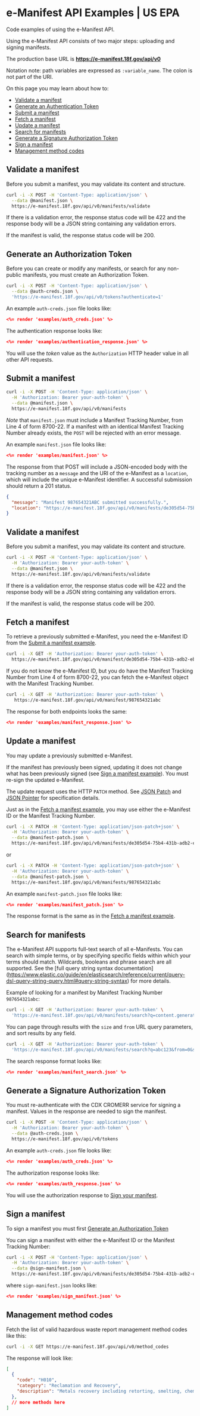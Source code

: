 # e-Manifest API Examples | US EPA

Code examples of using the e-Manifest API.

Using the e-Manifest API consists of two major steps: uploading and signing manifests.

The production base URL is **https://e-manifest.18f.gov/api/v0**

Notation note: path variables are expressed as `:variable_name`. The colon is not part of the URI.

On this page you may learn about how to:

* [Validate a manifest](#validate-a-manifest)
* [Generate an Authentication Token](#generate-an-authorization-token)
* [Submit a manifest](#submit-a-manifest)
* [Fetch a manifest](#fetch-a-manifest)
* [Update a manifest](#update-a-manifest)
* [Search for manifests](#search-for-manifests)
* [Generate a Signature Authorization Token](#generate-a-signature-authorization-token)
* [Sign a manifest](#sign-a-manifest)
* [Management method codes](#management-method-codes)

## Validate a manifest

Before you submit a manifest, you may validate its content and structure.

```bash
curl -i -X POST -H 'Content-Type: application/json' \
  --data @manifest.json \
  https://e-manifest.18f.gov/api/v0/manifests/validate
```

If there is a validation error, the response status code will be 422 and the response body
will be a JSON string containing any validation errors.

If the manifest is valid, the response status code will be 200.

## Generate an Authorization Token

Before you can create or modify any manifests, or search for any non-public manifests, you must
create an Authorization Token.

```bash
curl -i -X POST -H 'Content-Type: application/json' \
  --data @auth-creds.json \
  'https://e-manifest.18f.gov/api/v0/tokens?authenticate=1'
```

An example `auth-creds.json` file looks like:

```json
<%= render 'examples/auth_creds.json' %>
```

The authentication response looks like:

```json
<%= render 'examples/authentication_response.json' %>
```

You will use the *token* value as the `Authorization` HTTP header value in all other API requests.

## Submit a manifest

```bash
curl -i -X POST -H 'Content-Type: application/json' \
  -H 'Authorization: Bearer your-auth-token' \
  --data @manifest.json \
  https://e-manifest.18f.gov/api/v0/manifests
```

*Note* that `manifest.json` must include a Manifest Tracking Number, from Line 4 of form 8700-22.
If a manifest with an identical Manifest Tracking Number already exists, the `POST` will be rejected
with an error message.

An example `manifest.json` file looks like:

```json
<%= render 'examples/manifest.json' %>
```

The response from that POST will include a JSON-encoded body with the tracking number as a `message`
and the URI of the e-Manifest as a `location`, which will include the unique e-Manifest identifier. A successful
submission should return a 201 status.

```json
{
  "message": "Manifest 987654321ABC submitted successfully.",
  "location": "https://e-manifest.18f.gov/api/v0/manifests/de305d54-75b4-431b-adb2-eb6b9e546014"
}
```

## Validate a manifest

Before you submit a manifest, you may validate its content and structure.

```bash
curl -i -X POST -H 'Content-Type: application/json' \
  -H 'Authorization: Bearer your-auth-token' \
  --data @manifest.json \
  https://e-manifest.18f.gov/api/v0/manifests/validate
```

If there is a validation error, the response status code will be 422 and the response body
will be a JSON string containing any validation errors.

If the manifest is valid, the response status code will be 200.

## Fetch a manifest

To retrieve a previously submitted e-Manifest, you need the e-Manifest ID from
the [Submit a manifest example](#submit-a-manifest).

```bash
curl -i -X GET -H 'Authorization: Bearer your-auth-token' \
  https://e-manifest.18f.gov/api/v0/manifest/de305d54-75b4-431b-adb2-eb6b9e546014
```

If you do not know the e-Manifest ID, but you do have the Manifest Tracking Number from Line 4 of form 8700-22,
you can fetch the e-Manifest object with the Manifest Tracking Number.

```bash
curl -i -X GET -H 'Authorization: Bearer your-auth-token' \
   https://e-manifest.18f.gov/api/v0/manifest/987654321abc
```

The response for both endpoints looks the same:

```json
<%= render 'examples/manifest_response.json' %>
```

## Update a manifest

You may update a previously submitted e-Manifest.

If the manifest has previously been signed, updating it does not change what has been previously signed
(see [Sign a manifest example](#sign-a-manifest)). You must re-sign the updated e-Manifest.

The update request uses the HTTP `PATCH` method. See [JSON Patch](http://tools.ietf.org/html/rfc6902) and
[JSON Pointer](http://tools.ietf.org/html/rfc6901) for specification details.

Just as in the [Fetch a manifest example](#fetch-a-manifest), you may use either the e-Manifest ID or the
Manifest Tracking Number.

```bash
curl -i -X PATCH -H 'Content-Type: application/json-patch+json' \
  -H 'Authorization: Bearer your-auth-token' \
  --data @manifest-patch.json \
  https://e-manifest.18f.gov/api/v0/manifests/de305d54-75b4-431b-adb2-eb6b9e546014
```

or

```bash
curl -i -X PATCH -H 'Content-Type: application/json-patch+json' \
  -H 'Authorization: Bearer your-auth-token' \
  --data @manifest-patch.json \
  https://e-manifest.18f.gov/api/v0/manifests/987654321abc
```

An example `manifest-patch.json` file looks like:

```json
<%= render 'examples/manifest_patch.json' %>
```

The response format is the same as in the [Fetch a manifest example](#fetch-a-manifest).

## Search for manifests

The e-Manifest API supports full-text search of all e-Manifests. You can search with simple terms, or
by specifying specific fields within which your terms should match. Wildcards, booleans and phrase search
are all supported. See the [full query string syntax documentation]
(https://www.elastic.co/guide/en/elasticsearch/reference/current/query-dsl-query-string-query.html#query-string-syntax) for more details.

Example of looking for a manifest by Manifest Tracking Number `987654321abc`:

```bash
curl -i -X GET -H 'Authorization: Bearer your-auth-token' \
  'https://e-manifest.18f.gov/api/v0/manifests/search?q=content.generator.manifest_tracking_number:987654321abc'
```

You can page through results with the `size` and `from` URL query parameters, and sort results by any field.

```bash
curl -i -X GET -H 'Authorization: Bearer your-auth-token' \
  'https://e-manifest.18f.gov/api/v0/manifests/search?q=abc123&from=0&size=10&sort[]=id:desc'
```

The search response format looks like:

```json
<%= render 'examples/manifest_search.json' %>
```

## Generate a Signature Authorization Token

You must re-authenticate with the CDX CROMERR service for signing a manifest. Values in the response are needed to sign the manifest.

```bash
curl -i -X POST -H 'Content-Type: application/json' \
  -H 'Authorization: Bearer your-auth-token' \
  --data @auth-creds.json \
  https://e-manifest.18f.gov/api/v0/tokens
```

An example `auth-creds.json` file looks like:

```json
<%= render 'examples/auth_creds.json' %>
```

The authorization response looks like:

```json
<%= render 'examples/auth_response.json' %>
```

You will use the authorization response to [Sign your manifest](#sign-a-manifest).

## Sign a manifest

To sign a manifest you must first [Generate an Authorization Token](#generate-an-authorization-token)

You can sign a manifest with either the e-Manifest ID or the Manifest Tracking Number:

```bash
curl -i -X POST -H 'Content-Type: application/json' \
  -H 'Authorization: Bearer your-auth-token' \
  --data @sign-manifest.json \
  https://e-manifest.18f.gov/api/v0/manifests/de305d54-75b4-431b-adb2-eb6b9e546014/signature
```

where `sign-manifest.json` looks like:

```json
<%= render 'examples/sign_manifest.json' %>
```

## Management method codes

Fetch the list of valid hazardous waste report management method codes like this:

```bash
curl -i -X GET https://e-manifest.18f.gov/api/v0/method_codes
```

The response will look like:

```json
[
  {
    "code": "H010",
    "category": "Reclamation and Recovery",
    "description": "Metals recovery including retorting, smelting, chemical, etc."
  },
  // more methods here
]
```
